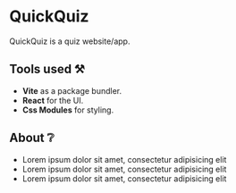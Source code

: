 # QuickQuiz

QuickQuiz is a quiz website/app.

## Tools used ️⚒️

- **Vite** as a package bundler.
- **React** for the UI.
- **Css Modules** for styling.

## About ❔

- Lorem ipsum dolor sit amet, consectetur adipisicing elit
- Lorem ipsum dolor sit amet, consectetur adipisicing elit
- Lorem ipsum dolor sit amet, consectetur adipisicing elit
